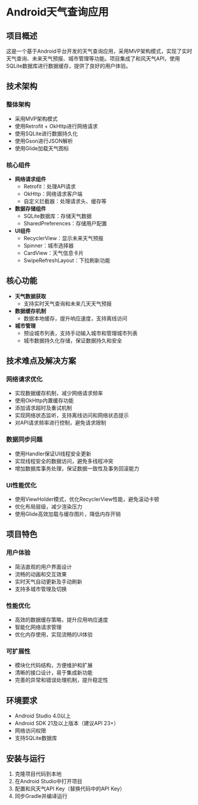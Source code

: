# Android天气查询应用

## 项目概述
这是一个基于Android平台开发的天气查询应用，采用MVP架构模式，实现了实时天气查询、未来天气预报、城市管理等功能。项目集成了和风天气API，使用SQLite数据库进行数据缓存，提供了良好的用户体验。

## 技术架构

### 整体架构
- 采用MVP架构模式
- 使用Retrofit + OkHttp进行网络请求
- 使用SQLite进行数据持久化
- 使用Gson进行JSON解析
- 使用Glide加载天气图标

### 核心组件
- **网络请求组件**
  - Retrofit：处理API请求
  - OkHttp：网络请求客户端
  - 自定义拦截器：处理请求头、缓存等
- **数据存储组件**
  - SQLite数据库：存储天气数据
  - SharedPreferences：存储用户配置
- **UI组件**
  - RecyclerView：显示未来天气预报
  - Spinner：城市选择器
  - CardView：天气信息卡片
  - SwipeRefreshLayout：下拉刷新功能

## 核心功能

- **天气数据获取**
  - 支持实时天气查询和未来几天天气预报
- **数据缓存机制**
  - 数据本地缓存，提升响应速度，支持离线访问
- **城市管理**
  - 预设城市列表，支持手动输入城市和管理城市列表
  - 城市数据持久化存储，保证数据持久和安全

## 技术难点及解决方案

### 网络请求优化
- 实现数据缓存机制，减少网络请求频率
- 使用OkHttp内置缓存功能
- 添加请求超时及重试机制
- 实现网络状态监听，支持离线访问和网络状态提示
- 对API请求频率进行控制，避免请求限制

### 数据同步问题
- 使用Handler保证UI线程安全更新
- 实现线程安全的数据访问，避免多线程冲突
- 增加数据库事务处理，保证数据一致性及事务回滚能力

### UI性能优化
- 使用ViewHolder模式，优化RecyclerView性能，避免滚动卡顿
- 优化布局层级，减少渲染压力
- 使用Glide高效加载与缓存图片，降低内存开销

## 项目特色

### 用户体验
- 简洁直观的用户界面设计
- 流畅的动画和交互效果
- 实时天气自动更新及手动刷新
- 支持多城市管理及切换

### 性能优化
- 高效的数据缓存策略，提升应用响应速度
- 智能化网络请求管理
- 优化内存使用，实现流畅的UI体验

### 可扩展性
- 模块化代码结构，方便维护和扩展
- 清晰的接口设计，易于集成新功能
- 完善的异常和错误处理机制，提升稳定性

## 环境要求
- Android Studio 4.0以上
- Android SDK 21及以上版本（建议API 23+）
- 网络访问权限
- 支持SQLite数据库

## 安装与运行
1. 克隆项目代码到本地
2. 在Android Studio中打开项目
3. 配置和风天气API Key（替换代码中的API Key）
4. 同步Gradle并编译运行

